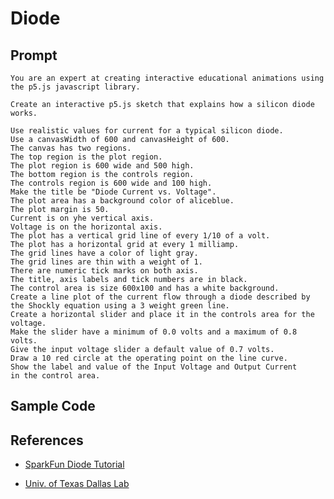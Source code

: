 # Diode

## Prompt

```linenums="0"
You are an expert at creating interactive educational animations using the p5.js javascript library.

Create an interactive p5.js sketch that explains how a silicon diode works.

Use realistic values for current for a typical silicon diode.
Use a canvasWidth of 600 and canvasHeight of 600.
The canvas has two regions.
The top region is the plot region.
The plot region is 600 wide and 500 high.
The bottom region is the controls region.
The controls region is 600 wide and 100 high.
Make the title be "Diode Current vs. Voltage".
The plot area has a background color of aliceblue.
The plot margin is 50.
Current is on yhe vertical axis.
Voltage is on the horizontal axis.
The plot has a vertical grid line of every 1/10 of a volt.
The plot has a horizontal grid at every 1 milliamp.
The grid lines have a color of light gray.
The grid lines are thin with a weight of 1.
There are numeric tick marks on both axis.
The title, axis labels and tick numbers are in black.
The control area is size 600x100 and has a white background.
Create a line plot of the current flow through a diode described by the Shockly equation using a 3 weight green line.
Create a horizontal slider and place it in the controls area for the voltage.
Make the slider have a minimum of 0.0 volts and a maximum of 0.8 volts.
Give the input voltage slider a default value of 0.7 volts.
Draw a 10 red circle at the operating point on the line curve.
Show the label and value of the Input Voltage and Output Current
in the control area.
```

## Sample Code 

## References



* [SparkFun Diode Tutorial](https://learn.sparkfun.com/tutorials/diodes/real-diode-characteristics)

* [Univ. of Texas Dallas Lab](https://personal.utdallas.edu/~mtinker/EE3110/ElectronicDevicesLaboratory/LabManuals/4.%20Silicon%20Diode%20Characteristics.pdf)

